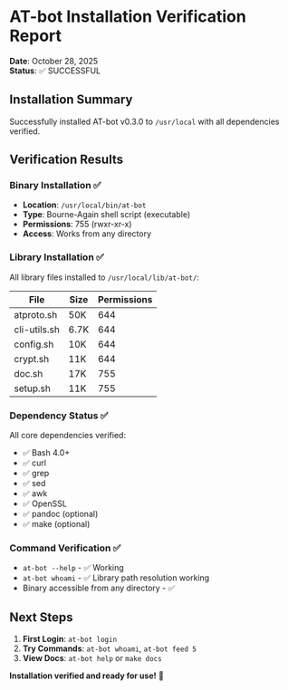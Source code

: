 # AT-bot Installation Verification Report

**Date**: October 28, 2025  
**Status**: ✅ SUCCESSFUL

## Installation Summary

Successfully installed AT-bot v0.3.0 to `/usr/local` with all dependencies verified.

## Verification Results

### Binary Installation ✅

- **Location**: `/usr/local/bin/at-bot`
- **Type**: Bourne-Again shell script (executable)
- **Permissions**: 755 (rwxr-xr-x)
- **Access**: Works from any directory

### Library Installation ✅

All library files installed to `/usr/local/lib/at-bot/`:

| File | Size | Permissions |
|------|------|-------------|
| atproto.sh | 50K | 644 |
| cli-utils.sh | 6.7K | 644 |
| config.sh | 10K | 644 |
| crypt.sh | 11K | 644 |
| doc.sh | 17K | 755 |
| setup.sh | 11K | 755 |

### Dependency Status ✅

All core dependencies verified:
- ✅ Bash 4.0+
- ✅ curl
- ✅ grep
- ✅ sed
- ✅ awk
- ✅ OpenSSL
- ✅ pandoc (optional)
- ✅ make (optional)

### Command Verification ✅

- `at-bot --help` - ✅ Working
- `at-bot whoami` - ✅ Library path resolution working
- Binary accessible from any directory - ✅

## Next Steps

1. **First Login**: `at-bot login`
2. **Try Commands**: `at-bot whoami`, `at-bot feed 5`
3. **View Docs**: `at-bot help` or `make docs`

**Installation verified and ready for use!** 🚀

